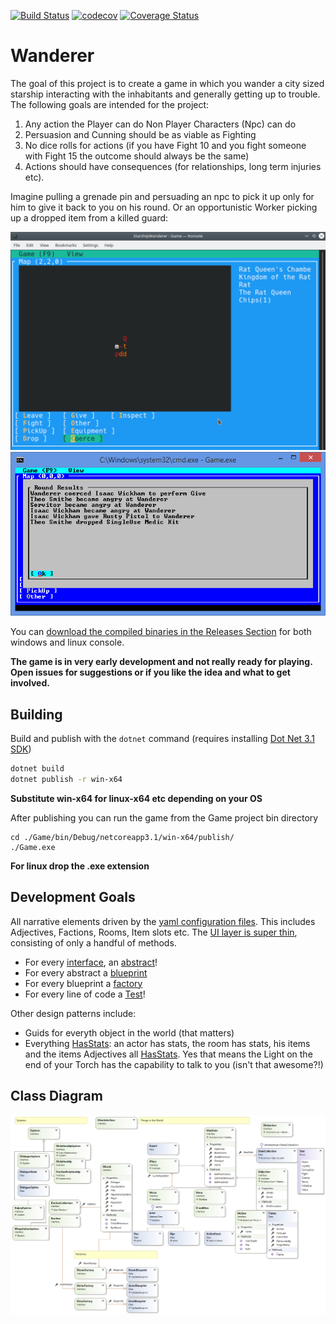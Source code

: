 [![Build Status](https://travis-ci.org/tznind/Wanderer.svg?branch=master)](https://travis-ci.org/tznind/Wanderer) [![codecov](https://codecov.io/gh/tznind/Wanderer/branch/master/graph/badge.svg)](https://codecov.io/gh/tznind/Wanderer) [![Coverage Status](https://coveralls.io/repos/github/tznind/Wanderer/badge.svg?branch=master)](https://coveralls.io/github/tznind/Wanderer?branch=master)



# Wanderer

The goal of this project is to create a game in which you wander a city sized starship interacting with the inhabitants and generally getting up to trouble.  The following goals are intended for the project:

1. Any action the Player can do Non Player Characters (Npc) can do
2. Persuasion and Cunning should be as viable as Fighting
3. No dice rolls for actions (if you have Fight 10 and you fight someone with Fight 15 the outcome should always be the same)
4. Actions should have consequences (for relationships, long term injuries etc).

Imagine pulling a grenade pin and persuading an npc to pick it up only for him to give it back to you on his round.  Or an opportunistic Worker picking up a dropped item from a killed guard:

![Screenshot of gameplay showing map][screenshot1]
![Screenshot of gameplay showing narrative][screenshot2]

You can [download the compiled binaries in the Releases Section](https://github.com/tznind/Wanderer/releases) for both windows and linux console.

**The game is in very early development and not really ready for playing.  Open issues for suggestions or if you like the idea and what to get involved.**

## Building

Build and publish with the `dotnet` command (requires installing [Dot Net 3.1 SDK](https://dotnet.microsoft.com/download/dotnet-core/3.1))

```bash
dotnet build
dotnet publish -r win-x64
```
__Substitute win-x64 for linux-x64 etc depending on your OS__

After publishing you can run the game from the Game project bin directory

```
cd ./Game/bin/Debug/netcoreapp3.1/win-x64/publish/
./Game.exe
```
__For linux drop the .exe extension__

## Development Goals

All narrative elements driven by the [yaml configuration files](./src/Resources/README.md).  This includes Adjectives, Factions, Rooms, Item slots etc.  The [UI layer is super thin](./src/IUserinterface.cs), consisting of only a handful of methods.

- For every [interface](./src/Actors/IActor.cs), an [abstract](./src/Actors/Actor.cs)!
- For every abstract a [blueprint](./src/Factories/Blueprints/ActorBlueprint.cs)
- For every blueprint a [factory](./src/Factories/ActorFactory.cs)
- For every line of code a [Test](./Tests/Actors/YamlActorFactoryTests.cs)!

Other design patterns include:

- Guids for everyth object in the world (that matters)
- Everything [HasStats](./src/IHasStats.cs): an actor has stats, the room has stats, his items and the items Adjectives all [HasStats](./src/IHasStats.cs).  Yes that means the Light on the end of your Torch has the capability to talk to you (isn't that awesome?!)

## Class Diagram

![Overview of classes in game][classDiagram]

[classDiagram]: ./src/Overview.cd.png
[screenshot1]: ./src/Screen1.png
[screenshot2]: ./src/Screen2.png
